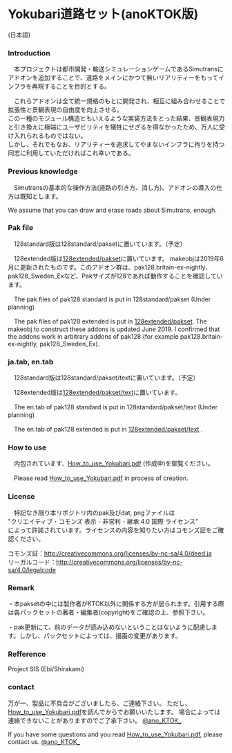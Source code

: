 # Yokubari道路セット(anoKTOK版)

(日本語)

### Introduction
　本プロジェクトは都市開発・輸送シミュレーションゲームであるSimutransにアドオンを追加することで、道路をメインにかつて無いリアリティーをもってインフラを再現することを目的とする。

　これらアドオンは全て統一規格のもとに開発され、相互に組み合わせることで拡張性と景観表現の自由度を向上させる。  
この一種のモジュール構造ともいえるような実装方法をとった結果、景観表現力と引き換えに極端にユーザビリティを犠牲にせざるを得なかったため、万人に受け入れられるものではない。  
しかし、それでもなお、リアリティーを追求してやまないインフラに拘りを持つ同志に利用していただければこれ幸いである。  


### Previous knowledge
　Simutransの基本的な操作方法(道路の引き方、消し方)、アドオンの導入の仕方は既知とします。

 We assume that you can draw and erase roads about Simutrans, enough.  

### Pak file
　128standard版は128standard/paksetに置いています。（予定）

　128extended版は[128extended/pakset](https://github.com/anoKTOK/Yokubari_roads_set_ver_anoKTOK/tree/main/128extended/pakset)に置いています。
 makeobjは2019年6月に更新されたものです。このアドオン群は、pak128.britain-ex-nightly、pak128_Sweden_Exなど、Pakサイズが128であれば動作することを確認しています。

　The pak files of pak128 standard is put in 128standard/pakset (Under planning)

　The pak files of pak128 extended is put in [128extended/pakset](https://github.com/anoKTOK/Yokubari_roads_set_ver_anoKTOK/tree/main/128extended/pakset).
 The makeobj to construct these addons is updated June 2019.
 I confirmed that the addons work in arbitrary addons of pak128 (for example pak128.britain-ex-nightly, pak128_Sweden_Ex).

### ja.tab, en.tab
　128standard版は128standard/pakset/textに置いています。（予定）

　128extended版は[128extended/pakset/text](https://github.com/anoKTOK/Yokubari_roads_set_ver_anoKTOK/tree/main/128extended/pakset/text)に置いています。

　The en.tab of pak128 standard is put in 128standard/pakset/text (Under planning)

　The en.tab of pak128 extended is put in [128extended/pakset/text](https://github.com/anoKTOK/Yokubari_roads_set_ver_anoKTOK/tree/main/128extended/pakset/text) .

### How to use
　内包されています、[How_to_use_Yokubari.pdf](https://github.com/anoKTOK/Yokubari_roads_set_ver_anoKTOK/blob/main/How_to_use/How_to_use_Yokubari.pdf) (作成中)を御覧ください。

　Please read [How_to_use_Yokubari.pdf](https://github.com/anoKTOK/Yokubari_roads_set_ver_anoKTOK/blob/main/How_to_use/How_to_use_Yokubari.pdf) in process of creation.

### License
　特記なき限り本リポジトリ内のpak及びdat, pngファイルは  
"クリエイティブ・コモンズ 表示 - 非営利 - 継承 4.0 国際 ライセンス"  
によって許諾されています。ライセンスの内容を知りたい方はコモンズ証をご確認ください。

コモンズ証：http://creativecommons.org/licenses/by-nc-sa/4.0/deed.ja  
リーガルコード：http://creativecommons.org/licenses/by-nc-sa/4.0/legalcode  

### Remark
・本paksetの中には製作者がKTOK以外に関係する方が居られます。引用する際は各パックセットの著者・編集者(copyright)をご確認の上、参照下さい。

・pak更新にて、前のデータが読み込めないということはないように配慮します。しかし、パックセットによっては、描画の変更があります。


### Refference
Project SIS (Ebi/Shirakami)


### contact
万が一、製品に不具合がございましたら、ご連絡下さい。
ただし、[How_to_use_Yokubari.pdf](https://github.com/anoKTOK/Yokubari_roads_set_ver_anoKTOK/blob/main/How_to_use/How_to_use_Yokubari.pdf)を読んでからでお願いいたします。
場合によっては連絡できないことがありますのでご了承下さい。
[@ano_KTOK_](https://twitter.com/ano_KTOK_)

If you have some questions and
you read [How_to_use_Yokubari.pdf](https://github.com/anoKTOK/Yokubari_roads_set_ver_anoKTOK/blob/main/How_to_use/How_to_use_Yokubari.pdf),
please contact us.
[@ano_KTOK_](https://twitter.com/ano_KTOK_)
